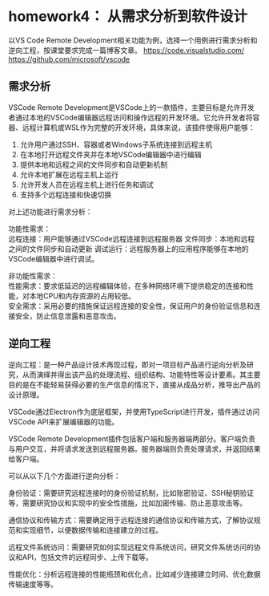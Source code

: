 # homework4： 从需求分析到软件设计

以VS Code Remote Development相关功能为例，选择一个用例进行需求分析和逆向工程，按课堂要求完成一篇博客文章。
https://code.visualstudio.com/
https://github.com/microsoft/vscode


## 需求分析
VSCode Remote Development是VSCode上的一款插件，主要目标是允许开发者通过本地的VSCode编辑器远程访问和操作远程的开发环境。它允许开发者将容器、远程计算机或WSL作为完整的开发环境，具体来说，该插件使得用户能够：
1. 允许用户通过SSH、容器或者Windows子系统连接到远程主机
2. 在本地打开远程文件夹并在本地VSCode编辑器中进行编辑
3. 提供本地和远程之间的文件同步和自动更新机制
4. 允许本地扩展在远程主机上运行
5. 允许开发人员在远程主机上进行任务和调试
6. 支持多个远程连接和快速切换


对上述功能进行需求分析：  

功能性需求：  
远程连接：用户能够通过VSCode远程连接到远程服务器
文件同步：本地和远程之间的文件同步和自动更新
调试运行：远程服务器上的应用程序能够在本地的VSCode编辑器中进行调试。


非功能性需求：  
性能需求：要求低延迟的远程编辑体验，在多种网络环境下提供稳定的连接和性能，对本地CPU和内存资源的占用较低。  
安全需求：采用必要的措施保证远程连接的安全性，保证用户的身份验证信息和连接安全，防止信息泄露和恶意攻击。 



## 逆向工程

逆向工程：是一种产品设计技术再现过程，即对一项目标产品进行逆向分析及研究，从而演绎并得出该产品的处理流程、组织结构、功能特性等设计要素。其主要目的是在不能轻易获得必要的生产信息的情况下，直接从成品分析，推导出产品的设计原理。  



VSCode通过Electron作为底层框架，并使用TypeScript进行开发，插件通过访问VSCode API来扩展编辑器的功能。

VSCode Remote Development插件包括客户端和服务器端两部分。客户端负责与用户交互，并将请求发送到远程服务器。服务器端则负责处理请求，并返回结果给客户端。

可以从以下几个方面进行逆向分析：

身份验证：需要研究远程连接时的身份验证机制，比如账密验证、SSH秘钥验证等，需要研究协议和实现中的安全性措施，比如加密传输、防止恶意攻击等。  

通信协议和传输方式：需要确定用于远程连接的通信协议和传输方式，了解协议规范和实现细节，以便数据传输和连接建立的过程。  

远程文件系统访问：需要研究如何实现远程文件系统访问，研究文件系统访问的协议和API，包括文件的远程同步、上传下载等。  

性能优化：分析远程连接的性能瓶颈和优化点，比如减少连接建立时间、优化数据传输速度等等。